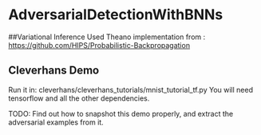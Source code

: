 # AdversarialDetectionWithBNNs


##Variational Inference
Used Theano implementation from : https://github.com/HIPS/Probabilistic-Backpropagation


## Cleverhans Demo
Run it in: cleverhans/cleverhans_tutorials/mnist_tutorial_tf.py 
You will need tensorflow and all the other dependencies.

TODO: Find out how to snapshot this demo properly, and extract the adversarial examples from it.
